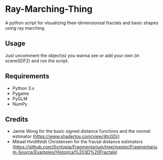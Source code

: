 # Ray-Marching-Thing
A python script for visualizing thee-dimensionsal fractals and basic shapes using ray marching.

## Usage
Just uncomment the object(s) you wanna see or add your own (in sceneSDF2) and run the script.

## Requirements
- Python 3.x
- Pygame
- PyGLM
- NumPy

## Credits
- Jamie Wong for the basic signed distance functions and the normal estimator (https://www.shadertoy.com/view/4tcGDr)
- Mikael Hvidtfeldt Christensen for the fractal distance estimators (https://github.com/Syntopia/Fragmentarium/tree/master/Fragmentarium-Source/Examples/Historical%203D%20Fractals)
